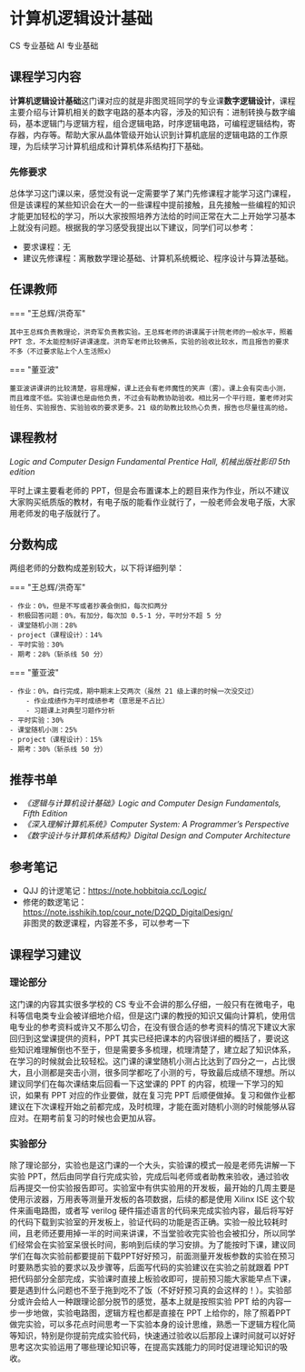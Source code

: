 # 计算机逻辑设计基础
<div class="badges">
<span class="badge cs-badge">CS 专业基础</span>
<span class="badge ai-badge">AI 专业基础</span>
</div>

## 课程学习内容

**计算机逻辑设计基础**这门课对应的就是非图灵班同学的专业课**数字逻辑设计**，课程主要介绍与计算机相关的数字电路的基本内容，涉及的知识有：进制转换与数字编码，基本逻辑门与逻辑方程，组合逻辑电路，时序逻辑电路，可编程逻辑结构，寄存器，内存等。帮助大家从晶体管级开始认识到计算机底层的逻辑电路的工作原理，为后续学习计算机组成和计算机体系结构打下基础。


### 先修要求

总体学习这门课以来，感觉没有说一定需要学了某门先修课程才能学习这门课程，但是该课程的某些知识会在大一的一些课程中提前接触，且先接触一些编程的知识才能更加轻松的学习，所以大家按照培养方法给的时间正常在大二上开始学习基本上就没有问题。根据我的学习感受我提出以下建议，同学们可以参考：

- 要求课程：无
- 建议先修课程：离散数学理论基础、计算机系统概论、程序设计与算法基础。

## 任课教师

=== "王总辉/洪奇军"

    其中王总辉负责教理论，洪奇军负责教实验。王总辉老师的讲课属于计院老师的一般水平，照着 PPT 念，不太能控制好讲课速度。洪奇军老师比较佛系，实验的验收比较水，而且报告的要求不多（不过要求贴上个人生活照x）

=== "董亚波"

    董亚波讲课讲的比较清楚，容易理解，课上还会有老师魔性的笑声（雾）。课上会有突击小测，而且难度不低。实验课也是由他负责，不过会有助教协助验收。相比另一个平行班，董老师对实验任务、实验报告、实验验收的要求更多。21 级的助教比较热心负责，报告也尽量往高的给。

## 课程教材

*Logic and Computer Design Fundamental Prentice Hall, 机械出版社影印 5th edition*

平时上课主要看老师的 PPT，但是会布置课本上的题目来作为作业，所以不建议大家购买纸质版的教材，有电子版的能看作业就行了，一般老师会发电子版，大家用老师发的电子版就行了。

## 分数构成
两组老师的分数构成差别较大，以下将详细列举：

=== "王总辉/洪奇军"

    - 作业：0%，但是不写或者抄袭会倒扣，每次扣两分
    - 积极回答问题：0%，有加分，每次加 0.5-1 分，平时分不超 5 分
    - 课堂随机小测：28%
    - project（课程设计）：14%
    - 平时实验：30%
    - 期考：28%（斩杀线 50 分）

=== "董亚波"

    - 作业：0%，自行完成，期中期末上交两次（虽然 21 级上课的时候一次没交过）
        - 作业成绩作为平时成绩参考（意思是不占比）
        - 习题课上对典型习题作分析
    - 平时实验：30%
    - 课堂随机小测：25%
    - project（课程设计）：15%
    - 期考：30%（斩杀线 50 分）

## 推荐书单
- *《逻辑与计算机设计基础》Logic and Computer Design Fundamentals, Fifth Edition*  
- *《深入理解计算机系统》Computer System: A Programmer’s Perspective*  
- *《数字设计与计算机体系结构》Digital Design and Computer Architecture*

## 参考笔记
- QJJ 的计逻笔记：https://note.hobbitqia.cc/Logic/
- 修佬的数逻笔记：https://note.isshikih.top/cour_note/D2QD_DigitalDesign/  
    非图灵的数逻课程，内容差不多，可以参考一下

## 课程学习建议

### 理论部分

这门课的内容其实很多学校的 CS 专业不会讲的那么仔细，一般只有在微电子，电科等信电类专业会被详细地介绍，但是这门课的教授的知识又偏向计算机，使用信电专业的参考资料或许又不那么切合，在没有很合适的参考资料的情况下建议大家回归到这堂课提供的资料，PPT 其实已经把课本的内容很详细的概括了，要说这些知识难理解倒也不至于，但是需要多多梳理，梳理清楚了，建立起了知识体系，在学习的时候就会比较轻松。这门课的课堂随机小测占比达到了四分之一，占比很大，且小测都是突击小测，很多同学都吃了小测的亏，导致最后成绩不理想。所以建议同学们在每次课结束后回看一下这堂课的 PPT 的内容，梳理一下学习的知识，如果有 PPT 对应的作业要做，就在复习完 PPT 后顺便做掉。复习和做作业都建议在下次课程开始之前都完成，及时梳理，才能在面对随机小测的时候能够从容应对。在期考前复习的时候也会更加从容。

### 实验部分

除了理论部分，实验也是这门课的一个大头，实验课的模式一般是老师先讲解一下实验 PPT，然后由同学自行完成实验，完成后叫老师或者助教来验收，通过验收后再提交一份实验报告即可。实验室中有供实验用的开发板，最开始的几周主要是使用示波器，万用表等测量开发板的各项数据，后续的都是使用 Xilinx ISE 这个软件来画电路图，或者写 verilog 硬件描述语言的代码来完成实验内容，最后将写好的代码下载到实验室的开发板上，验证代码的功能是否正确。实验一般比较耗时间，且老师还要用掉一半的时间来讲课，不当堂验收完实验也会被扣分，所以同学们经常会在实验室呆很长时间，影响到后续的学习安排。为了能按时下课，建议同学们在每次实验前都要提前下载PPT好好预习，前面测量开发板参数的实验在预习时要熟悉实验的要求以及步骤等，后面写代码的实验建议在实验之前就跟着 PPT 把代码部分全部完成，实验课时直接上板验收即可，提前预习能大家能早点下课，要是遇到什么问题也不至于拖到吃不了饭（不好好预习真的会这样的！）。实验部分或许会给人一种跟理论部分脱节的感觉，基本上就是按照实验 PPT 给的内容一步一步地做，实验电路图，逻辑方程也都是直接在 PPT 上给你的，除了照着PPT做完实验，可以多花点时间思考一下实验本身的设计思维，熟悉一下逻辑方程化简等知识，特别是你提前完成实验代码，快速通过验收以后那段上课时间就可以好好思考这次实验运用了哪些理论知识等，在提高实践能力的同时促进理论知识的吸收。



